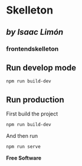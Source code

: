 # Skelleton

## _by Isaac Limón_

### frontendskelleton

## Run develop mode 

```sh
npm run build-dev
```

## Run production

First build the project 

```sh
npm run build-dev
```
And then run 

```sh
npm run serve
```


**Free Software**

[css-loaders]: <https://projects.lukehaas.me/css-loaders/>
[nodejs]: <https://nodejs.org/>
[meaningcloud]: <https://www.meaningcloud.com/>
[webpack]: <https://webpack.js.org/>

